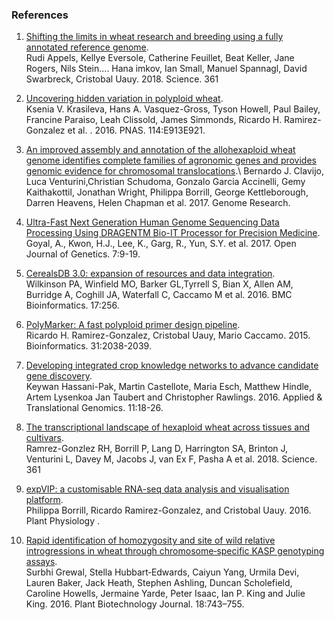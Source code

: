 ### References

1.  [Shifting the limits in wheat research and breeding using a fully
    annotated reference
    genome](http://dx.doi.org/10.1126/science.aar7191).\
    Rudi Appels, Kellye Eversole, Catherine Feuillet, Beat Keller, Jane
    Rogers, Nils Stein\.... Hana imkov, Ian Small, Manuel Spannagl,
    David Swarbreck, Cristobal Uauy. 2018. Science. 361
2.  [Uncovering hidden variation in polyploid
    wheat](http://dx.doi.org/10.1073/pnas.1619268114).\
    Ksenia V. Krasileva, Hans A. Vasquez-Gross, Tyson Howell, Paul
    Bailey, Francine Paraiso, Leah Clissold, James Simmonds, Ricardo H.
    Ramirez-Gonzalez et al. . 2016. PNAS. 114:E913E921.
3.  [An improved assembly and annotation of the allohexaploid wheat
    genome identifies complete families of agronomic genes and provides
    genomic evidence for chromosomal
    translocations](http://dx.doi.org/http://www.genome.org/cgi/doi/10.1101/gr.217117.116.).\
    Bernardo J. Clavijo, Luca Venturini,Christian Schudoma, Gonzalo
    Garcia Accinelli, Gemy Kaithakottil, Jonathan Wright, Philippa
    Borrill, George Kettleborough, Darren Heavens, Helen Chapman et
    al. 2017. Genome Research.
4.  [Ultra-Fast Next Generation Human Genome Sequencing Data Processing
    Using DRAGENTM Bio-IT Processor for Precision
    Medicine](http://dx.doi.org/https://doi.org/10.4236/ojgen.2017.71002).\
    Goyal, A., Kwon, H.J., Lee, K., Garg, R., Yun, S.Y. et al. 2017.
    Open Journal of Genetics. 7:9-19.
5.  [CerealsDB 3.0: expansion of resources and data
    integration](http://dx.doi.org/10.1186/s12859-016-1139-X).\
    Wilkinson PA, Winfield MO, Barker GL,Tyrrell S, Bian X, Allen AM,
    Burridge A, Coghill JA, Waterfall C, Caccamo M et al. 2016. BMC
    Bioinformatics. 17:256.
6.  [PolyMarker: A fast polyploid primer design
    pipeline](http://dx.doi.org/doi:10.1093/bioinformatics/btv069).\
    Ricardo H. Ramirez-Gonzalez, Cristobal Uauy, Mario Caccamo. 2015.
    Bioinformatics. 31:2038-2039.
7.  [Developing integrated crop knowledge networks to advance candidate
    gene
    discovery](http://dx.doi.org/https://doi.org/10.1016/j.atg.2016.10.003).\
    Keywan Hassani-Pak, Martin Castellote, Maria Esch, Matthew Hindle,
    Artem Lysenkoa Jan Taubert and Christopher Rawlings. 2016. Applied &
    Translational Genomics. 11:18-26.
8.  [The transcriptional landscape of hexaploid wheat across tissues and
    cultivars](http://dx.doi.org/doi:10.1126/science.aar6089).\
    Ramrez-Gonzlez RH, Borrill P, Lang D, Harrington SA, Brinton J,
    Venturini L, Davey M, Jacobs J, van Ex F, Pasha A et al. 2018.
    Science. 361
9.  [expVIP: a customisable RNA-seq data analysis and visualisation
    platform](http://dx.doi.org/doi:10.1104/pp.15.01667).\
    Philippa Borrill, Ricardo Ramirez-Gonzalez, and Cristobal
    Uauy. 2016. Plant Physiology .

10. [Rapid identification of homozygosity and site of wild relative introgressions in wheat through 
    chromosome‐specific KASP genotyping assays](https://onlinelibrary.wiley.com/doi/full/10.1111/pbi.13241).\
    Surbhi Grewal, Stella Hubbart‐Edwards, Caiyun Yang, Urmila Devi, Lauren Baker, Jack Heath, Stephen Ashling, Duncan Scholefield, 
    Caroline Howells, Jermaine Yarde, Peter Isaac, Ian P. King and Julie King.
    2016. Plant Biotechnology Journal. 18:743–755.
